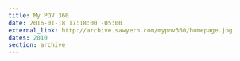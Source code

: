 ```yaml
---
title: My POV 360
date: 2016-01-18 17:18:00 -05:00
external_link: http://archive.sawyerh.com/mypov360/homepage.jpg
dates: 2010
section: archive
---
```


